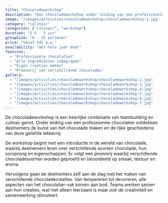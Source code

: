 ```yaml
---
title: "Chocoladeworkshop"
description: "Een chocoladeworkshop onder leiding van een professionele chocolatier."
image: "/images/activities/chocoladeworkshop/chocoladeworkshop-1.jpg"
category: "culinair"
categories: ["culinair", "workshop"]
duration: "2.5 - 3 uur"
groupSize: "8 - 25 personen"
price: "Vanaf €45 p.p."
availability: "Het hele jaar door"
features:
  - "Professionele chocolatier"
  - "Alle ingrediënten inbegrepen"
  - "Eigen creaties maken"
  - "Proeverij van verschillende chocolades"
gallery:
  - "/images/activities/chocoladeworkshop/chocoladeworkshop-2.jpg"
  - "/images/activities/chocoladeworkshop/chocoladeworkshop-3.jpg"
  - "/images/activities/chocoladeworkshop/chocoladeworkshop-4.jpg"
  - "/images/activities/chocoladeworkshop/chocoladeworkshop-5.jpg"
  - "/images/activities/chocoladeworkshop/chocoladeworkshop-6.jpg"
  - "/images/activities/chocoladeworkshop/chocoladeworkshop-7.jpg"
---
```


De chocoladeworkshop is een heerlijke combinatie van teambuilding en culinair genot. Onder leiding van een professionele chocolatier ontdekken deelnemers de kunst van het chocolade maken en de rijke geschiedenis van deze geliefde lekkernij.

De workshop begint met een introductie in de wereld van chocolade, waarbij deelnemers leren over verschillende soorten chocolade, hun oorsprong en eigenschappen. Er volgt een proeverij waarbij verschillende chocoladesoorten worden geproefd en beoordeeld op smaak, textuur en aroma.

Vervolgens gaan de deelnemers zelf aan de slag met het maken van verschillende chocoladecreaties. Van tempereren tot decoreren, alle aspecten van het chocolatier-vak komen aan bod. Teams werken samen aan hun creaties, wat niet alleen leerzaam is maar ook de creativiteit en samenwerking stimuleert.
